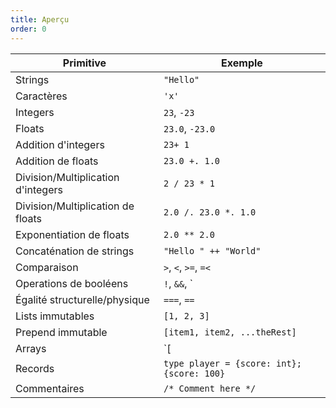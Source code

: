 ```yaml
---
title: Aperçu
order: 0
---
```


Primitive                             | Exemple
--------------------------------------|--------------------------------
Strings                               |  `"Hello"`
Caractères                            |  `'x'`
Integers                              |  `23`, `-23`
Floats                                |  `23.0`, `-23.0`
Addition d'integers                   |  `23+ 1`
Addition de floats                    |  `23.0 +. 1.0`
Division/Multiplication d'integers    |  `2 / 23 * 1`
Division/Multiplication de floats     |  `2.0 /. 23.0 *. 1.0`
Exponentiation de floats              |  `2.0 ** 2.0`
Concaténation de strings              |  `"Hello " ++ "World"`
Comparaison                           |  `>`, `<`, `>=`, `=<`
Operations de booléens                |  `!`, `&&`, `||`
Égalité structurelle/physique         |  `===`, `==`
Lists immutables                      |  `[1, 2, 3]`
Prepend immutable                     |  `[item1, item2, ...theRest]`
Arrays                                |  `[|1, 2, 3|]`
Records                               |  `type player = {score: int}; {score: 100}`
Commentaires                          |  `/* Comment here */`
